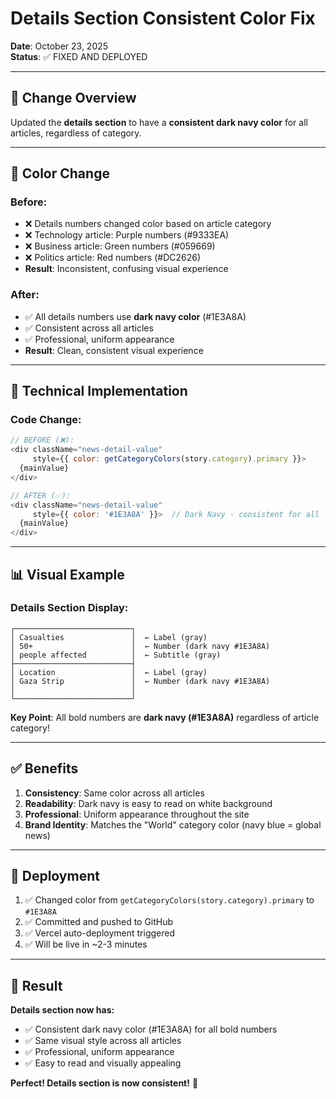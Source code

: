 # Details Section Consistent Color Fix

**Date**: October 23, 2025  
**Status**: ✅ FIXED AND DEPLOYED

---

## 🎯 Change Overview

Updated the **details section** to have a **consistent dark navy color** for all articles, regardless of category.

---

## 🎨 Color Change

### Before:
- ❌ Details numbers changed color based on article category
- ❌ Technology article: Purple numbers (#9333EA)
- ❌ Business article: Green numbers (#059669)
- ❌ Politics article: Red numbers (#DC2626)
- **Result**: Inconsistent, confusing visual experience

### After:
- ✅ All details numbers use **dark navy color** (#1E3A8A)
- ✅ Consistent across all articles
- ✅ Professional, uniform appearance
- **Result**: Clean, consistent visual experience

---

## 🔧 Technical Implementation

### Code Change:

```javascript
// BEFORE (❌):
<div className="news-detail-value" 
     style={{ color: getCategoryColors(story.category).primary }}>
  {mainValue}
</div>

// AFTER (✅):
<div className="news-detail-value" 
     style={{ color: '#1E3A8A' }}>  // Dark Navy - consistent for all
  {mainValue}
</div>
```

---

## 📊 Visual Example

### Details Section Display:

```
┌──────────────────────────┐
│ Casualties               │  ← Label (gray)
│ 50+                      │  ← Number (dark navy #1E3A8A)
│ people affected          │  ← Subtitle (gray)
├──────────────────────────┤
│ Location                 │  ← Label (gray)
│ Gaza Strip               │  ← Number (dark navy #1E3A8A)
│                          │
└──────────────────────────┘
```

**Key Point**: All bold numbers are **dark navy (#1E3A8A)** regardless of article category!

---

## ✅ Benefits

1. **Consistency**: Same color across all articles
2. **Readability**: Dark navy is easy to read on white background
3. **Professional**: Uniform appearance throughout the site
4. **Brand Identity**: Matches the "World" category color (navy blue = global news)

---

## 🚀 Deployment

1. ✅ Changed color from `getCategoryColors(story.category).primary` to `#1E3A8A`
2. ✅ Committed and pushed to GitHub
3. ✅ Vercel auto-deployment triggered
4. ✅ Will be live in ~2-3 minutes

---

## 🎯 Result

**Details section now has:**
- ✅ Consistent dark navy color (#1E3A8A) for all bold numbers
- ✅ Same visual style across all articles
- ✅ Professional, uniform appearance
- ✅ Easy to read and visually appealing

**Perfect! Details section is now consistent!** 🎨
